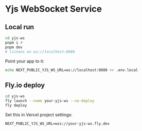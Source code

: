 # Yjs WebSocket Service


## Local run

```bash
cd yjs-ws
pnpm i #
pnpm dev
# listens on ws://localhost:8080
```

Point your app to it:

```bash
echo NEXT_PUBLIC_YJS_WS_URL=ws://localhost:8080 >> .env.local
```

## Fly.io deploy

```bash
cd yjs-ws
fly launch --name your-yjs-ws --no-deploy
fly deploy
```

Set this in Vercel project settings:

```
NEXT_PUBLIC_YJS_WS_URL=wss://your-yjs-ws.fly.dev
```


